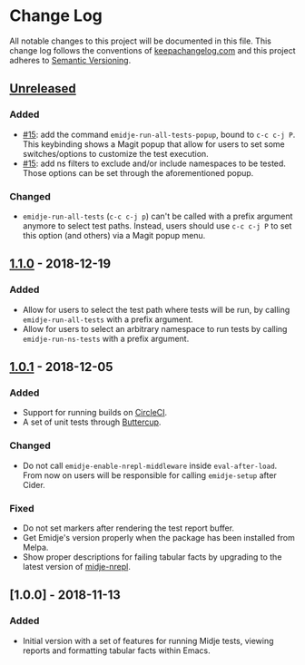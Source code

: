 # Change Log

All notable changes to this project will be documented in this file. This change
log follows the conventions of [keepachangelog.com](http://keepachangelog.com/)
and this project adheres to [Semantic
Versioning](https://semver.org/spec/v2.0.0.html).

## [Unreleased]

### Added
- [#15](https://github.com/nubank/emidje/pull/15): add the command
  `emidje-run-all-tests-popup`, bound to `c-c c-j P`. This keybinding shows a
  Magit popup that allow for users to set some switches/options to customize the
  test execution.
- [#15](https://github.com/nubank/emidje/pull/15): add ns filters to exclude
  and/or include namespaces to be tested. Those options can be set through the
  aforementioned popup.

### Changed
- `emidje-run-all-tests` (`c-c c-j p`) can't be called with a prefix argument
  anymore to select test paths. Instead, users should use `c-c c-j P` to set
  this option (and others) via a Magit popup menu.

## [1.1.0] - 2018-12-19

### Added
- Allow for users to select the test path where tests will be run, by calling
  `emidje-run-all-tests` with a prefix argument.
- Allow for users to select an arbitrary namespace to run tests by calling
  `emidje-run-ns-tests` with a prefix argument.

## [1.0.1] - 2018-12-05

### Added
- Support for running builds on [CircleCI](https://circleci.com/).
- A set of unit tests through
  [Buttercup](https://github.com/jorgenschaefer/emacs-buttercup).

### Changed
- Do not call `emidje-enable-nrepl-middleware` inside `eval-after-load`. From
  now on users will be responsible for calling `emidje-setup` after Cider.

### Fixed
- Do not set markers after rendering the test report buffer.
- Get Emidje's version properly when the package has been installed from Melpa.
- Show proper descriptions for failing tabular facts by upgrading to the latest
  version of [midje-nrepl].

## [1.0.0] - 2018-11-13

### Added
- Initial version with a set of features for running Midje tests, viewing
  reports and formatting tabular facts within Emacs.

[Unreleased]: https://github.com/nubank/emidje/compare/1.1.0...HEAD
[1.1.0]: https://github.com/nubank/emidje/compare/1.0.1...1.1.0
[1.0.1]: https://github.com/nubank/emidje/compare/1.0.0...1.0.1
[midje-nrepl]: https://github.com/nubank/midje-nrepl
